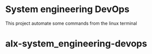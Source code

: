 # System engineering DevOps

This project automate some commands from the linux terminal
# alx-system_engineering-devops
